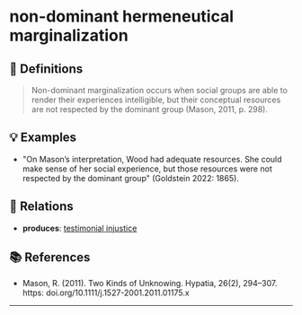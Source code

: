 # non-dominant hermeneutical marginalization

## 📖 Definitions

> Non-dominant marginalization occurs when social groups are able to render their experiences intelligible, but their conceptual resources are not respected by the dominant group (Mason, 2011, p. 298).

## 💡 Examples

- "On Mason’s interpretation, Wood had adequate resources. She could make sense of her social experience, but those resources were not respected by the dominant group" (Goldstein 2022: 1865).

## 🔗 Relations

- **produces**: [testimonial injustice](./testimonial-injustice.md)

## 📚 References

- Mason, R. (2011). Two Kinds of Unknowing. Hypatia, 26(2), 294–307. https: doi.org/10.1111/j.1527-2001.2011.01175.x

---

<script src="https://giscus.app/client.js"
                data-repo="natesheehan/conceptcartography"
                data-repo-id="R_kgDOPB5QiQ"
                data-category="General"
                data-category-id="DIC_kwDOPB5Qic4CsAxd"
                data-mapping="pathname"
                data-strict="0"
                data-reactions-enabled="1"
                data-emit-metadata="0"
                data-input-position="bottom"
                data-theme="catppuccin_mocha"
                data-lang="en"
                crossorigin="anonymous"
                async>
        </script>
        